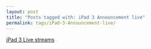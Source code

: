 ```yaml
---
layout: post
title: "Posts tagged with: iPad 3 Announcement live"
permalink: tags/iPad-3-Announcement-live/
---
```

[iPad 3 Live streams](/2012/03/ipad-3-live-streams)
